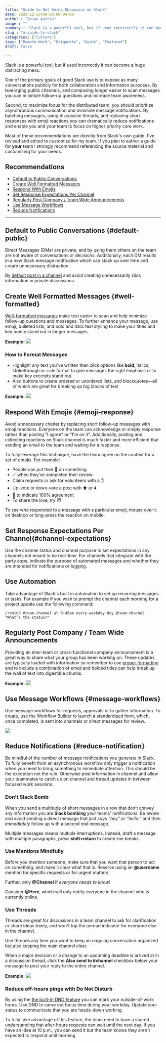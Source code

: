 ```yaml
---
title: "Guide to Not Being Obnoxious on Slack"
date: 2020-12-25T00:00:00-04:00
author : "Brian Austin"
image : ""
summary : "Slack is a powerful tool, but if used incorrectly it can become a huge distracting mess."
slug : "a-guide-to-slack"
categories: ["Culture"]
tags: ["Remote-Work", "Etiquette", "Guide", "Featured"]
draft: false

---
```


Slack is a powerful tool, but if used incorrectly it can become a huge distracting mess.

One of the primary goals of good Slack use is to expose as many conversations publicly for both collaboration and information purposes.  By leveraging public channels, and composing longer easier to scan messages you can minimize follow-up questions and increase team awareness.

Second, to maximize focus for the distributed team, you should prioritize asynchronous communication and minimize message notifications. By batching messages, using discussion threads, and replacing short responses with emoji reactions you can dramatically reduce notifications and enable you and your team to focus on higher priority core work.

<!--more-->

Most of these recommendations are directly from Slack's own guide. I've revised and edited to customize for my team. If you plan to author a guide for **your** team I strongly recommend referencing the source material and customizing for your needs.

## Recommendations

- [Default to Public Conversations](#default-public)
- [Create Well Formatted Messages](#well-formatted)
- [Respond With Emojis](#emoji-response)
- [Set Response Expectations Per Channel](#channel-expectations)
- [Regularly Post Company / Team Wide Announcements](#team-announcements)
- [Use Message Workflows](#message-workflows)
- [Reduce Notifications](#reduce-notification)

---

## Default to Public Conversations {#default-public}

Direct Messages (DMs) are private, and by using them others on the team are not aware of conversations or decisions. Additionally, each DM results in a new Slack message notification which can stack up over time and create unnecessary distraction.

By [default post in a channel](https://slackhq.com/high-performing-teams-open-communication) and avoid creating unnecessarily silos information in private discussions.

## Create Well Formatted Messages {#well-formatted}

[Well-formatted messages](https://slackhq.com/designing-and-formatting-messages-in-slack) make text easier to scan and help minimize follow-up questions and messages. To further enhance your message, use emoji, bulleted lists, and bold and italic text styling to make your titles and key points stand out in longer messages.

**Example:**
![](https://d34u8crftukxnk.cloudfront.net/slackpress/prod/sites/6/2019-02_Haughey_SlackGuide2_Announcement-message.png)

### How to Format Messages

- Highlight any text you’ve written then click options like **bold**, italics, strikethrough or `code` format to give messages the right emphasis or to make key excerpts stand out.
- Also buttons to create ordered or unordered lists, and blockquotes—all of which are great for breaking up big blocks of text

**Example:**
![](https://d34u8crftukxnk.cloudfront.net/slackpress/prod/sites/6/2019-08_Haughey_EditingMessages_TextEditor.png)

## Respond With Emojis {#emoji-response}

Avoid unnecessary chatter by replacing short follow-up messages with emoji reactions. Everyone on the team can acknowledge or simply response rather than posting "I agree" or "I'm on it". Additionally, posting and collecting reactions on Slack channel is much faster and more efficient that sending an email to the team and waiting for a response.

To fully leverage this technique, have the team agree on the context for a set of emojis. For example:

- People can put their 👀 on something
- ✅ when they’ve completed their review
- Claim requests or ask for volunteers with a ✋
- Up-vote or down-vote a post with ⬆️ or ⬇️
- 💯 to indicate 100% agreement
- To share the love, try 😻

To see who responded to a message with a particular emoji, mouse over it on desktop or long-press the reaction on mobile.

## Set Response Expectations Per Channel{#channel-expectations}

Use the channel status and channel purpose to set expectations in any channels not meant to be real-time. For channels that integrate with 3rd party apps, indicate the purpose of automated messages and whether they are intended for notifications or logging.

## Use Automation

Take advantage of Slack's built in automation to set up recurring messages or tasks. For example if you wish to prompt the channel each morning for a project update use the following command:

`/remind #team-channel at 9:45am every weekday Hey @team-channel "What’s the status?"`

## Regularly Post Company / Team Wide Announcements

Providing an inter-team or cross-functional company announcement is a great way to share what your group has been working on. These updates are typically loaded with information so remember to use [proper formatting](#well-formatted) and to include a combination of emoji and bolded titles can help break up the wall of text into digestible chunks.

**Example:**
![](https://d34u8crftukxnk.cloudfront.net/slackpress/prod/sites/6/2019-08_Haughey_EditingMessages_Announcement-global.png)

## Use Message Workflows {#message-workflows}

Use message workflows for requests, approvals or to gather information. To create, use the Workflow Builder to launch a standardized form, which, once completed, is sent into channels or direct messages for review.

![](https://d34u8crftukxnk.cloudfront.net/slackpress/prod/sites/6/2019-08_Haughey_EditingMessages_WorkflowBuilder-form.png)

## Reduce Notifications {#reduce-notification}

Be mindful of the number of message notifications you generate in Slack. To fully benefit from an asynchronous workflow only trigger a notification when you need to bring something to immediate attention. This should be the exception not the rule. Otherwise post information in channel and allow your teammates to catch up on channel and thread updates in between focused work sessions.

### Don’t Slack Bomb

When you send a multitude of short messages in a row that don’t convey any information you are **Slack bombing** your teams' notifications. Be aware and avoid sending a direct message that *just says “hey” or “hello.”* and then *immediately* follow up with a second real message.

Multiple messages means multiple interruptions. Instead, draft a message with multiple paragraphs, press **shift+return** to create line breaks.

### Use Mentions Mindfully

Before you mention someone, make sure that you want that person to act on something, and make it clear what that is. Reserve using an **@username** mention for specific requests or for urgent matters.

Further, only **@Channel** if *everyone needs to know*!

Consider **@Here**, which will only notify everyone in the channel who is currently online.

### Use Threads

Threads are great for discussions in a team channel to ask for clarification or share ideas freely, and won't trip the unread indicator for everyone else in the channel.

Use threads any time you want to keep an ongoing conversation organized but also keeping the main channel clear.

When a major decision or a change to an upcoming deadline is arrived at in a discussion thread, click the **Also send to #channel** checkbox below your message to post your reply to the entire channel.

**Example:**
![](https://d34u8crftukxnk.cloudfront.net/slackpress/prod/sites/6/2019-03_Haughey_SlackGuide3_request-feedback-in-thread1.png)

### Reduce off-hours pings with Do Not Disturb

By using the [the built-in DND feature](https://get.slack.help/hc/en-us/articles/214908388-pause-notifications-with-do-not-disturb) you can mark your outside-of-work hours. Use DND to carve out focus time during your workday. Update your status to communicate that you are heads-down working.

To fully take advantage of this feature, the team need to have a shared understanding that after-hours requests can wait until the next day. If you have an idea at 10 p.m., you can send it but the team knows they aren't expected to respond until morning.
